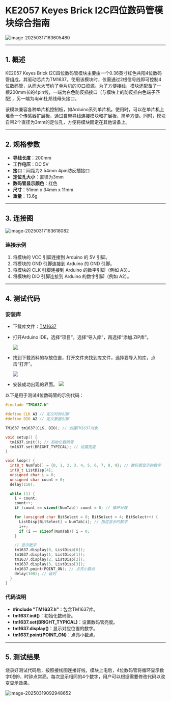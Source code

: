 # KE2057 Keyes Brick I2C四位数码管模块综合指南

![image-20250317163605480](media/image-20250317163605480.png)

---

## 1. 概述
KE2057 Keyes Brick I2C四位数码管模块主要由一个0.36英寸红色共阳4位数码管组成，其驱动芯片为TM1637。使用该模块时，仅需通过2根信号线即可控制4位数码管，从而大大节约了单片机的IO口资源。为了方便接线，模块还配备了一根200mm长的4pin线，一端为白色防反插接口（与模块上的防反插白色端子匹配），另一端为4pin杜邦线母头接口。

该模块兼容各种单片机控制板，如Arduino系列单片机。使用时，可以在单片机上堆叠一个传感器扩展板，通过自带导线连接模块和扩展板，简单方便。同时，模块自带2个直径为3mm的定位孔，方便将模块固定在其他设备上。

---

## 2. 规格参数
- **导线长度**：200mm  
- **工作电压**：DC 5V  
- **接口**：间距为2.54mm 4pin防反插接口  
- **定位孔大小**：直径为3mm  
- **数码管显示颜色**：红色  
- **尺寸**：51mm x 34mm x 11mm  
- **重量**：13.6g  

---

## 3. 连接图
![image-20250317163618082](media/image-20250317163618082.png)

### 连接示例
1. 将模块的 VCC 引脚连接到 Arduino 的 5V 引脚。
2. 将模块的 GND 引脚连接到 Arduino 的 GND 引脚。
3. 将模块的 CLK 引脚连接到 Arduino 的数字引脚（例如 A3）。
4. 将模块的 DIO 引脚连接到 Arduino 的数字引脚（例如 A2）。

---

## 4. 测试代码
### 安装库

- 下载库文件：[TM1637](./资料/KE2057.7z)

- 打开Arduino IDE，选择“项目”，选择“导入库”，再选择“添加.ZIP库”。

  ![](./media/image-20250814153624209.png)

- 找到下载资料的存放位置，打开文件夹找到库文件，选择要导入的库，点击“打开”。

  ![](./media/image-20250815092423580.png)

- 安装成功出现的界面。
  ![](./media/image-20250814153844823.png)

以下是用于测试4位数码管的示例代码：

```cpp
#include "TM1637.h"

#define CLK A3 // 定义时钟引脚
#define DIO A2 // 定义数据引脚

TM1637 tm1637(CLK, DIO); // 创建TM1637对象

void setup() {
  tm1637.init(); // 初始化数码管
  tm1637.set(BRIGHT_TYPICAL); // 设置亮度
}

void loop() {
  int8_t NumTab[] = {0, 1, 2, 3, 4, 5, 6, 7, 8, 9}; // 数码管显示的数字
  int8_t ListDisp[4];
  unsigned char i = 0;
  unsigned char count = 0;
  delay(150);

  while (1) {
    i = count;
    count++;
    if (count == sizeof(NumTab)) count = 0; // 循环计数

    for (unsigned char BitSelect = 0; BitSelect < 4; BitSelect++) {
      ListDisp[BitSelect] = NumTab[i]; // 指定显示的数字
      i++;
      if (i == sizeof(NumTab)) i = 0;
    }

    // 显示数字
    tm1637.display(0, ListDisp[0]);
    tm1637.display(1, ListDisp[1]); 
    tm1637.display(2, ListDisp[2]);
    tm1637.display(3, ListDisp[3]);
    tm1637.point(POINT_ON); // 点亮小数点
    delay(100); // 延时
  }
}
```

### 代码说明
- **#include "TM1637.h"**：包含TM1637库。
- **tm1637.init()**：初始化数码管。
- **tm1637.set(BRIGHT_TYPICAL)**：设置数码管亮度。
- **tm1637.display()**：显示对应位置的数字。
- **tm1637.point(POINT_ON)**：点亮小数点。

---

## 5. 测试结果
烧录好测试代码后，按照接线图连接好线，模块上电后，4位数码管将循环显示数字0到9，时钟点常亮。每次显示相同的4个数字，用户可以根据需要修改代码以改变显示效果。

![image-20250319092948652](media/image-20250319092948652.png)

